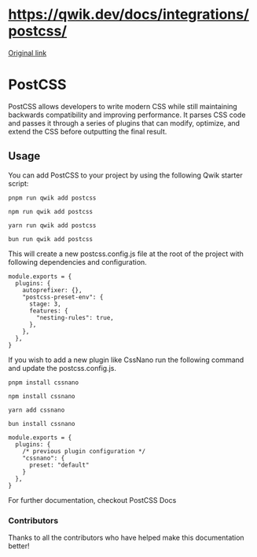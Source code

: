 # https://qwik.dev/docs/integrations/postcss/

[Original link](https://qwik.dev/docs/integrations/postcss/)

# PostCSS

PostCSS allows developers to write modern CSS while still maintaining backwards compatibility and improving performance. It parses CSS code and passes it through a series of plugins that can modify, optimize, and extend the CSS before outputting the final result.

## Usage

You can add PostCSS to your project by using the following Qwik starter script:

```
pnpm run qwik add postcss
```

```
npm run qwik add postcss
```

```
yarn run qwik add postcss
```

```
bun run qwik add postcss
```

This will create a new postcss.config.js file at the root of the project with following dependencies and configuration.

```
module.exports = {
  plugins: {
    autoprefixer: {},
    "postcss-preset-env": {
      stage: 3,
      features: {
        "nesting-rules": true,
      },
    },
  },
}
```

If you wish to add a new plugin like CssNano run the following command and update the postcss.config.js.

```
pnpm install cssnano
```

```
npm install cssnano
```

```
yarn add cssnano
```

```
bun install cssnano
```

```
module.exports = {
  plugins: {
    /* previous plugin configuration */
    "cssnano": {
      preset: "default"
    }
  },
}
```

For further documentation, checkout PostCSS Docs

### Contributors

Thanks to all the contributors who have helped make this documentation better!
